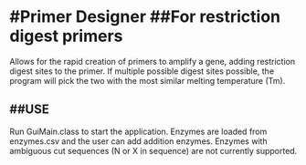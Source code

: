 #Primer Designer
##For restriction digest primers
===================

Allows for the rapid creation of primers to amplify a gene, adding restriction digest sites to the primer.  If multiple possible digest sites possible, the program will pick the two with the most similar melting temperature (Tm).

##USE
-------------------

Run GuiMain.class to start the application.  Enzymes are loaded from enzymes.csv and the user can add addition enzymes.  Enzymes with ambiguous cut sequences (N or X in sequence) are not currently supported.
